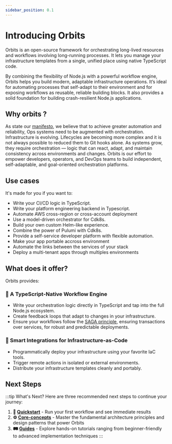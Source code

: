 ```yaml
---
sidebar_position: 0.1
---
```


# Introducing Orbits

Orbits is an open-source framework for orchestrating long-lived resources and workflows involving long-running processes. It lets you manage your infrastructure templates from a single, unified place using native TypeScript code.

By combining the flexibility of Node.js with a powerful workflow engine, Orbits helps you build modern, adaptable infrastructure operations. It’s ideal for automating processes that self-adapt to their environment and for exposing workflows as reusable, reliable building blocks. It also provides a solid foundation for building crash-resilient Node.js applications.


## Why orbits ?

As state our [manifesto](/blog/manifesto), we believe that to achieve greater automation and reliability, Ops systems need to be augmented with orchestration.
Infrastructure is evolving. Lifecycles are becoming more complex and it is not always possible to reduced them to Git hooks alone. As systems grow, they require orchestration — logic that can react, adapt, and maintain consistency across environments and changes.
Orbits is our effort to empower developers, operators, and DevOps teams to build independent, self-adaptable, and goal-oriented orchestration platforms.

## Use cases

It's made for you if you want to:
- Write your CI/CD logic in TypeScript.
- Write your platform engineering backend in Typescript.
- Automate AWS cross-region or cross-account deployment
- Use a model-driven orchestrator for Cdk8s.
- Build your own custom Helm-like experience.
- Combine the power of Pulumi with Cdk8s.
- Provide a self-service developer platform with flexible automation.
- Make your app portable accross environment
- Automate the links between the services of your stack
- Deploy a multi-tenant apps through multiples environments

## What does it offer?

Orbits provides:

### 🧠 A TypeScript-Native Workflow Engine
- Write your orchestration logic directly in TypeScript and tap into the full Node.js ecosystem.
- Create feedback loops that adapt to changes in your infrastructure.
- Ensure your workflows follow the [SAGA principle](https://microservices.io/patterns/data/saga.html), ensuring transactions over services, for robust and predictable deployments.

### 🔌 Smart Integrations for Infrastructure-as-Code
- Programmatically deploy your infrastructure using your favorite IaC tools.
- Trigger remote actions in isolated or external environments.
- Distribute your infrastructure templates cleanly and portably.

## Next Steps

:::tip What's Next?
Here are three recommended next steps to continue your journey:

1. **👋 [Quickstart](./quick-start.md)** - Run your first workflow and see immediate results
2. **⚙️ [Core-concepts](/docs/category/core-concepts)** - Master the fundamental architecture principles and design patterns that power Orbits  
3. **🛤️ [Guides](/docs/category/guides)** - Explore hands-on tutorials ranging from beginner-friendly to advanced implementation techniques
:::